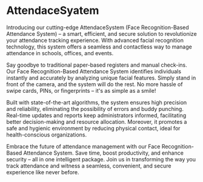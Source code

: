 # AttendaceSyatem
Introducing our cutting-edge AttendaceSystem (Face Recognition-Based Attendance System) – a smart, efficient, and secure solution to revolutionize your attendance tracking experience. With advanced facial recognition technology, this system offers a seamless and contactless way to manage attendance in schools, offices, and events.

Say goodbye to traditional paper-based registers and manual check-ins. Our Face Recognition-Based Attendance System identifies individuals instantly and accurately by analyzing unique facial features. Simply stand in front of the camera, and the system will do the rest. No more hassle of swipe cards, PINs, or fingerprints – it's as simple as a smile!

Built with state-of-the-art algorithms, the system ensures high precision and reliability, eliminating the possibility of errors and buddy punching. Real-time updates and reports keep administrators informed, facilitating better decision-making and resource allocation. Moreover, it promotes a safe and hygienic environment by reducing physical contact, ideal for health-conscious organizations.

Embrace the future of attendance management with our Face Recognition-Based Attendance System. Save time, boost productivity, and enhance security – all in one intelligent package. Join us in transforming the way you track attendance and witness a seamless, convenient, and secure experience like never before.
